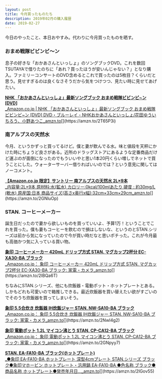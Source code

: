 ```yaml
---
layout: post
title: 今月買ったものたち
description: 2019年02月の購入履歴
date: 2019-02-27
---
```


今日のやったこと、本日おやすみ。代わりに今月買ったものを晒す。

### おまめ戦隊ビビンビ〜ン

息子の好きな「おかあさんといっしょ」のソングブックDVD。これを数回TSUTAYAで借りたのちに「あれ？買ったほうが安いんじゃない？」となり購入。ファミリーコンサートのDVD含めるとこれで買ったのは5枚目？くらいだと思う。見せすぎるのは良くなさそうだから気をつけつつ、見たい時に見せてあげたい。

[**NHK 「おかあさんといっしょ」最新ソングブック おまめ戦隊ビビンビ~ン \[DVD\]**  
_Amazon.co.jp | NHK 「おかあさんといっしょ」最新ソングブック おまめ戦隊ビビンビ~ン \[DVD\] DVD・ブルーレイ - NHKおかあさんといっしょ/花田ゆういちろう、小野あつこ_amzn.to](https://amzn.to/2T65P3i "https://amzn.to/2T65P3i")[](https://amzn.to/2T65P3i)

### 南アルプスの天然水

今月、というかずっと買ってるけど。僕と妻が飲んでる水。味と値段を天秤にかけた時にちょうど良さがある。近所のドラッグストアにあるような定番商品だけど運ぶのが面倒になったのでもういいやと思い1本20円くらい増しでネットで買うことにした。ウォーターサーバー借りればいいのでは？という意見に関してはノーコメント。

[**【Amazon.co.jp 限定】サントリー 南アルプスの天然水 2L×9本**  
_内容量:2L×9本 原材料:水(鉱水) カロリー:0kcal/100mlあたり 硬度 : 約30mg/L (軟水) 原産国:日本 商品サイズ(高さx奥行x幅):32cm×33cm×29cm_amzn.to](https://amzn.to/2GNluOp "https://amzn.to/2GNluOp")[](https://amzn.to/2GNluOp)

### STAN. コーヒーメーカー

誕生日だったので妻から欲しいものを買っていいよ、予算1万！ということでこれを買った。僕も妻もコーヒーを飲むので損はしないな、というのとSTAN.シリーズは前から気になっていたので今が買い時だなと思いポチった。これが今月最も高価かつ気に入っている買い物。

[**象印 コーヒーメーカー 420mL ドリップ方式 STAN. マグカップ2杯分 EC-XA30-BA ブラック**  
_Amazon.co.jp： 象印 コーヒーメーカー 420mL ドリップ方式 STAN. マグカップ2杯分 EC-XA30-BA ブラック: 家電・カメラ_amzn.to](https://amzn.to/2IBQa6T "https://amzn.to/2IBQa6T")[](https://amzn.to/2IBQa6T)

ちなみにSTAN.シリーズ、他にも炊飯器・電動ポット・ホットプレートとある。しかもどれも可愛いので箱推しできる。最近炊飯器を買い替えたい欲がすごいのでそのうち炊飯器を買ってしまいそう。

[**象印 5.5合炊き 炊飯器 IH炊飯ジャー STAN. NW-SA10-BA ブラック**  
_Amazon.co.jp： 象印 5.5合炊き 炊飯器 IH炊飯ジャー STAN. NW-SA10-BA ブラック: 家電・カメラ_amzn.to](https://amzn.to/2Nwl4g2 "https://amzn.to/2Nwl4g2")[](https://amzn.to/2Nwl4g2)

[**象印 電動ポット 1.2L マイコン沸とう STAN. CP-CA12-BA ブラック**  
_Amazon.co.jp： 象印 電動ポット 1.2L マイコン沸とう STAN. CP-CA12-BA ブラック: 家電・カメラ_amzn.to](https://amzn.to/2GNpyy7 "https://amzn.to/2GNpyy7")[](https://amzn.to/2GNpyy7)

[**STAN. EA-FA10-BA ブラック(ホットプレート)**  
_●象印 EA-FA10-BA ホットプレート 深型4cmプレート STAN.シリーズ ブラック●象印マホービン ホットプレート・汎用鍋 EA-FA10-BA ●色名称 ブラック●商品名称 ホットプレート●発売年月日…_amzn.to](https://amzn.to/2IGov55 "https://amzn.to/2IGov55")[](https://amzn.to/2IGov55)
